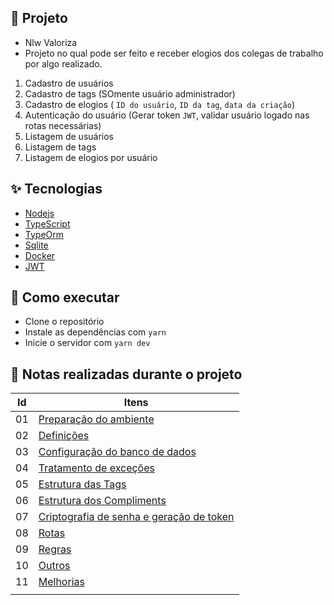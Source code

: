 ## 🌱 Projeto

- Nlw Valoriza
- Projeto no qual pode ser feito e receber elogios dos colegas de trabalho por algo realizado.

1. Cadastro de usuários
2. Cadastro de tags (SOmente usuário administrador)
3. Cadastro de elogios ( `ID do usuário`, `ID da tag`, `data da criação`)
4. Autenticação do usuário (Gerar token `JWT`, validar usuário logado nas rotas necessárias)
5. Listagem de usuários
6. Listagem de tags
7. Listagem de elogios por usuário   


## ✨ Tecnologias


- [Nodejs](https://nodejs.org/en/)
- [TypeScript](https://www.typescriptlang.org/)
- [TypeOrm](https://typeorm.io/#/)
- [Sqlite](https://www.sqlite.org/)
- [Docker](https://www.docker.com/)
- [JWT](https://jwt.io/)

## 🚀 Como executar

- Clone o repositório
- Instale as dependências com `yarn`
- Inicie o servidor com `yarn dev`


## 📝 Notas realizadas durante o projeto

| Id | Itens |
| --- |---------- |
| 01 | [Preparação do ambiente](notas/ambiente.md)|
| 02 | [Definições](notas/camadas.md)|
| 03 | [Configuração do banco de dados](notas/bancodedados.md)|
| 04 | [Tratamento de exceções](notas/tratamentodeerros.md)|
| 05 | [Estrutura das Tags](notas/estruturadetags.md)|
| 06 | [Estrutura dos Compliments](notas/estruturacompliments.md)|
| 07 | [Criptografia de senha e geração de token](notas/jwt.md)|
| 08 | [Rotas](notas/rotas.md)|
| 09 | [Regras](notas/regras.md)|
| 10 | [Outros](notas/outros.md)|
| 11 | [Melhorias](notas/melhorias.md)|
|        |        |










